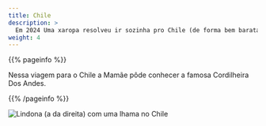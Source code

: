 ```yaml
---
title: Chile
description: >
  Em 2024 Uma xaropa resolveu ir sozinha pro Chile (de forma bem barata) e não chamou ninguém
weight: 4
---
```


{{% pageinfo %}}

Nessa viagem para o Chile a Mamãe pôde conhecer a famosa  Cordilheira Dos Andes.

{{% /pageinfo %}}


<img src="../images/mamaechile.jpg" alt="Lindona (a da direita) com uma lhama no Chile " class="lhamaemamae" /><br>

